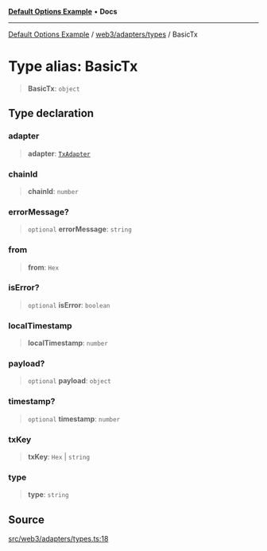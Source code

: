 [**Default Options Example**](../../../../README.md) • **Docs**

***

[Default Options Example](../../../../modules.md) / [web3/adapters/types](../README.md) / BasicTx

# Type alias: BasicTx

> **BasicTx**: `object`

## Type declaration

### adapter

> **adapter**: [`TxAdapter`](../enumerations/TxAdapter.md)

### chainId

> **chainId**: `number`

### errorMessage?

> `optional` **errorMessage**: `string`

### from

> **from**: `Hex`

### isError?

> `optional` **isError**: `boolean`

### localTimestamp

> **localTimestamp**: `number`

### payload?

> `optional` **payload**: `object`

### timestamp?

> `optional` **timestamp**: `number`

### txKey

> **txKey**: `Hex` \| `string`

### type

> **type**: `string`

## Source

[src/web3/adapters/types.ts:18](https://github.com/bgd-labs/fe-shared/blob/022d31eeb7e61eeffe2ddf65992458f822122ffc/src/web3/adapters/types.ts#L18)
